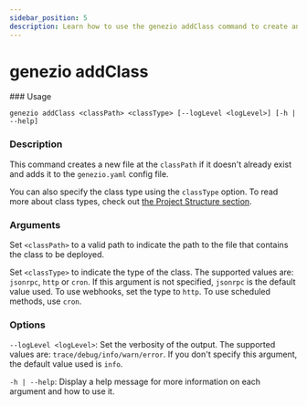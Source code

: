 ```yaml
---
sidebar_position: 5
description: Learn how to use the genezio addClass command to create and configure new class files in your Genezio project
---
```


# genezio addClass

<head>
  <title>genezio addClass CLI Command | Genezio Documentation</title>
</head>
### Usage

`genezio addClass <classPath> <classType> [--logLevel <logLevel>] [-h | --help]`

### Description

This command creates a new file at the `classPath` if it doesn't already exist and adds it to the `genezio.yaml` config file.

You can also specify the class type using the `classType` option. To read more about class types, check out [the Project Structure section](/docs/project-structure/).

### Arguments

Set `<classPath>` to a valid path to indicate the path to the file that contains the class to be deployed.

Set `<classType>` to indicate the type of the class. The supported values are: `jsonrpc`, `http` or `cron`. If this argument is not specified, `jsonrpc` is the default value used. To use webhooks, set the type to `http`. To use scheduled methods, use `cron`.

### Options

`--logLevel <logLevel>`: Set the verbosity of the output. The supported values are: `trace/debug/info/warn/error`. If you don't specify this argument, the default value used is `info`.

`-h | --help`: Display a help message for more information on each argument and how to use it.
